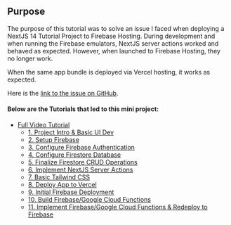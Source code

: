 ## Purpose
The purpose of this tutorial was to solve an issue I faced when deploying a NextJS 14 Tutorial Project to Firebase Hosting.  During development and when running the Firebase emulators, NextJS server actions worked and behaved as expected.  However, when launched to Firebase Hosting, they no longer work.

When the same app bundle is deployed via Vercel hosting, it works as expected.

Here is the [link to the issue on GitHub](https://github.com/firebase/firebase-tools/issues/6653).

#### Below are the Tutorials that led to this mini project:
* [Full Video Tutorial](https://youtu.be/C3iYBxO8Iao)
    * [1.  Project Intro & Basic UI Dev](https://youtu.be/2qkdFs6JnSg)
    * [2.  Setup Firebase](https://youtu.be/3EopFCiYMpI)
    * [3.  Configure Firebase Authentication](https://youtu.be/-ujFiFTT-8g)
    * [4.  Configure Firestore Database](https://youtu.be/jNR23KQu4S8)
    * [5.  Finalize Firestore CRUD Operations](https://youtu.be/KzYnpWonVoI)
    * [6.  Implement NextJS Server Actions](https://youtu.be/wxWjz3NGXZg)
    * [7.  Basic Tailwind CSS](https://youtu.be/BvTp2y8deN0)
    * [8.  Deploy App to Vercel](https://youtu.be/X1Ti9ibOf-g)
    * [9.  Initial Firebase Deployment](https://youtu.be/yXwgof1Qvss)
    * [10.  Build Firebase/Google Cloud Functions](https://youtu.be/jB_KZ5aaLKo)
    * [11.  Implement Firebase/Google Cloud Functions & Redeploy to Firebase](https://youtu.be/lGD7E3BlkbE)